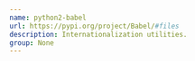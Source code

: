 ```yaml
---
name: python2-babel
url: https://pypi.org/project/Babel/#files
description: Internationalization utilities.
group: None
---
```

